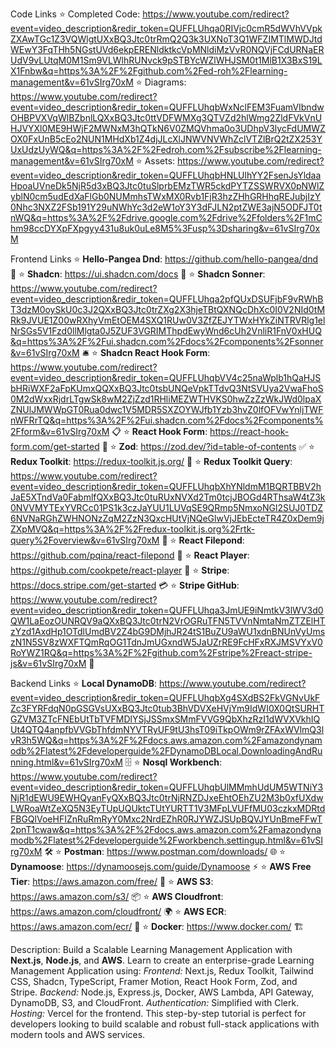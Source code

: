 
Code Links
⭐ Completed Code: https://www.youtube.com/redirect?event=video_description&redir_token=QUFFLUhqa0RIVjc0cmR5dWVhVVpkZXAwTGc1Z3VQWlgtUXxBQ3Jtc0trRmQ2Q3k3UXNoT3Q1WFZIMTlMWDJtdWEwY3FqTHh5NGstUVd6ekpERENldktkcVpMNldiMzVvR0NQVjFCdURNaERUdV9vLUtqM0M1Sm9VLWlhRUNvck9pSTBYcWZlWHJSM0t1MlB1X3BxS19LX1Fnbw&q=https%3A%2F%2Fgithub.com%2Fed-roh%2Flearning-management&v=61vSIrg70xM
⭐ Diagrams: https://www.youtube.com/redirect?event=video_description&redir_token=QUFFLUhqbWxNclFEM3FuamVIbndwOHBPVXVqWlBZbnlLQXxBQ3Jtc0ttVDFWMXg3QTVZd2hlWmg2ZldFVkVnUHJVYXl0ME9HWjF2MWNxM3hQTkN6V0ZMQVhma0o3UDhpV3lycFdUMWZOX0FxUnB5cEo2NUN1MHdXb1Z4djJLcXlJNWVNVWhZclVTZlBrQ2tZX253YUxUdzUyWQ&q=https%3A%2F%2Fedroh.com%2Fsubscribe%2Flearning-management&v=61vSIrg70xM
⭐ Assets: https://www.youtube.com/redirect?event=video_description&redir_token=QUFFLUhqbHNLUlhYY2FsenJsYldaaHpoaUVneDk5NjR5d3xBQ3Jtc0tuSlprbEMzTWR5ckdPYTZSSWRVX0pNWlZyblN0cm5udEdXaFlGb0NUMmhsTWxMX0Rvb1FjR3hzZHhGRHhqREJubjIzY0Nhc3NXZ2FSb191Y29uNWhYc3d2eW1oY3Y3dFJLN2ptZWE3ajN5ODFJT0tnWQ&q=https%3A%2F%2Fdrive.google.com%2Fdrive%2Ffolders%2F1mChm98ccDYXpFXpgyy431u8uk0uLe8M5%3Fusp%3Dsharing&v=61vSIrg70xM

Frontend Links
⭐ **Hello-Pangea Dnd**: https://github.com/hello-pangea/dnd 🌟
⭐ **Shadcn**: https://ui.shadcn.com/docs 💎
⭐ **Shadcn Sonner**: https://www.youtube.com/redirect?event=video_description&redir_token=QUFFLUhqa2pfQUxDSUFjbF9vRWhBT3dzM0oySkU0c3J2QXxBQ3Jtc0trZXg2X3hjeTBtQXNQcDhXc0I0V2NId0tMRk9JVUE1Z00wRXhyVmEtOEM4SXQ1RUw0V3ZfZEJYTWxHYkZiNTRVRlg1elNrSGs5V1Fzd0llMlgta0J5ZUF3VGRIMThpdEwyWnd6cUh2VnliR1FnV0xHUQ&q=https%3A%2F%2Fui.shadcn.com%2Fdocs%2Fcomponents%2Fsonner&v=61vSIrg70xM 🛎
⭐ **Shadcn React Hook Form**: https://www.youtube.com/redirect?event=video_description&redir_token=QUFFLUhqbVV4c25naWplb1hQaHJSbHRiWXF2aFpKUmxQQXxBQ3Jtc0tsbUNQeVpkTTdvQ3NtSVUya2VwaFhoS0M2dWxxRjdrLTgwSk8wM2ZjZzd1RHliMEZWTHVKS0hwZzZzWkJWd0lpaXZNUlJMWWpGT0Rua0dwc1V5MDR5SXZOYWJfb1Yzb3hvZ0lfOFVwYnljTWFnWFRrTQ&q=https%3A%2F%2Fui.shadcn.com%2Fdocs%2Fcomponents%2Fform&v=61vSIrg70xM 📋
⭐ **React Hook Form**: https://react-hook-form.com/get-started 🎯
⭐ **Zod**: https://zod.dev/?id=table-of-contents ✅
⭐ **Redux Toolkit**: https://redux-toolkit.js.org/ 🚀
⭐ **Redux Toolkit Query**: https://www.youtube.com/redirect?event=video_description&redir_token=QUFFLUhqbXhYNldmM1BQRTBBV2hJaE5XTndVa0FabmlfQXxBQ3Jtc0tuRUxNVXd2Tm0tcjJBOGd4RThsaW4tZ3k0NVVMYTExYVRCc01PS1k3czJaYUU1LUVqSE9QRmp5NmxoNGl2SUJ0TDZ6NVNaRGhZWHNONzZqM2ZzN3QxcHUtVjNQeGlwVjJEbEcteTR4Z0xDem9jZXpMVQ&q=https%3A%2F%2Fredux-toolkit.js.org%2Frtk-query%2Foverview&v=61vSIrg70xM 🔄
⭐ **React Filepond**: https://github.com/pqina/react-filepond 📂
⭐ **React Player**: https://github.com/cookpete/react-player 🎥
⭐ **Stripe**: https://docs.stripe.com/get-started 💳
⭐ **Stripe GitHub**: https://www.youtube.com/redirect?event=video_description&redir_token=QUFFLUhqa3JmUE9iNmtkV3lWV3d0QW1LaEozOUNRQV9aQXxBQ3Jtc0trN2VrOGRuTFN5TVVnNmtaNmZTZElHTzYzd1AxdHp1OTdlUmdBV2Z4bG9DMjhJR24tS1BuZU9aWU1xdnBNUnVyUmszN1N5SV8zWXFTQmRqOG1TdnJmUGxndW5JaUZrRE9FcHFxRXJMSVYxV0RoYWZ1RQ&q=https%3A%2F%2Fgithub.com%2Fstripe%2Freact-stripe-js&v=61vSIrg70xM 🛒

Backend Links
⭐ **Local DynamoDB**: https://www.youtube.com/redirect?event=video_description&redir_token=QUFFLUhqbXg4SXdBS2FkVGNvUkFZc3FYRFdqN0pGSGVsUXxBQ3Jtc0tub3BhVDVXeHVjYm9IdWI0X0QtSURHTGZVM3ZTcFNEbUtTbTVFMDlYSjJSSmxSMmFVVG9QbXhzRzI1dWVXVkhIQUt4QTQ4anpfbVVGbThfdmNYVTRyUF9tU3hsT09iTkpOWm9rZFAxWVlmQ3lvR3h5WQ&q=https%3A%2F%2Fdocs.aws.amazon.com%2Famazondynamodb%2Flatest%2Fdeveloperguide%2FDynamoDBLocal.DownloadingAndRunning.html&v=61vSIrg70xM 🗄
⭐ **Nosql Workbench**: https://www.youtube.com/redirect?event=video_description&redir_token=QUFFLUhqbUlMMmhUdUM5WTNiY3NjR1dEWU9EWHQyanFyQXxBQ3Jtc0trNjRNZDJxeEhtOEhZU2M3b0xfUXdwLWRoaWtZeXQ5N3EyTUpUQUktcTUtYURTT1V3MFpLVUFfMU03czkxMDRtdFBGQlVoeHFIZnRuRmRyY0Mxc2NrdEZhR0RJYWZJSUpBQVJYUnBmeFFwT2pnT1cwaw&q=https%3A%2F%2Fdocs.aws.amazon.com%2Famazondynamodb%2Flatest%2Fdeveloperguide%2Fworkbench.settingup.html&v=61vSIrg70xM 🛠
⭐ **Postman**: https://www.postman.com/downloads/ 🌐
⭐ **Dynamoose**: https://dynamoosejs.com/guide/Dynamoose ⚡
⭐ **AWS Free Tier**: https://aws.amazon.com/free/ 💸
⭐ **AWS S3**: https://aws.amazon.com/s3/ 📦
⭐ **AWS Cloudfront**: https://aws.amazon.com/cloudfront/ 🌍
⭐ **AWS ECR**: https://aws.amazon.com/ecr/ 🐳
⭐ **Docker**: https://www.docker.com/ 🏗

Description:
Build a Scalable Learning Management Application with **Next.js**, **Node.js**, and **AWS**.
Learn to create an enterprise-grade Learning Management Application using:
*Frontend:* Next.js, Redux Toolkit, Tailwind CSS, Shadcn, TypeScript, Framer Motion, React Hook Form, Zod, and Stripe.
*Backend:* Node.js, Express.js, Docker, AWS Lambda, API Gateway, DynamoDB, S3, and CloudFront.
*Authentication:* Simplified with Clerk.
*Hosting:* Vercel for the frontend.
This step-by-step tutorial is perfect for developers looking to build scalable and robust full-stack applications with modern tools and AWS services.
